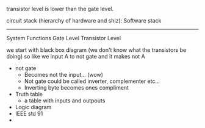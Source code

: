 transistor level is lower than the gate level.

circuit stack (hierarchy of hardware and shiz):
Software stack
______
System
Functions
Gate Level
Transistor Level

we start with black box diagram (we don't know what the transistors be doing) so like we input A to not gate and it makes not A

- not gate
	- Becomes not the input... (wow)
	- Not gate could be called inverter, complementer etc...
	- Inverting byte becomes ones compliment 
- Truth table
	- a table with inputs and outpouts
- Logic diagram
- IEEE std 91 
- 
	